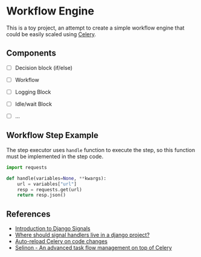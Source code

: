 # Workflow Engine

This is a toy project, an attempt to create a simple workflow engine that could be easily scaled using [Celery](https://docs.celeryproject.org/en/stable/index.html).

## Components

 - [ ] Decision block (if/else)
 - [ ] Workflow
 - [ ] Logging Block
 - [ ] Idle/wait Block
 - [ ] ...


## Workflow Step Example 

The step executor uses `handle` function to execute the step, so this function must be implemented in the step code.

```python
import requests

def handle(variables=None, **kwargs):
    url = variables["url"]
    resp = requests.get(url)
    return resp.json()
```

## References

- [Introduction to Django Signals](https://www.pluralsight.com/guides/introduction-to-django-signals)
- [Where should signal handlers live in a django project?](https://stackoverflow.com/questions/2719038/where-should-signal-handlers-live-in-a-django-project)
- [Auto-reload Celery on code changes](https://www.distributedpython.com/2019/04/23/celery-reload/)
- [Selinon - An advanced task flow management on top of Celery](https://github.com/selinon/selinon)

